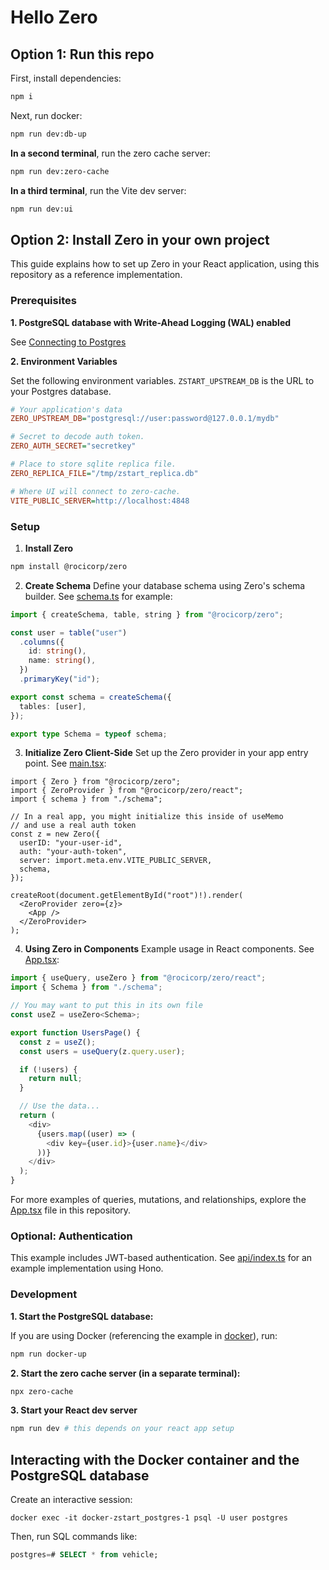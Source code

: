 # Hello Zero

## Option 1: Run this repo

First, install dependencies:

```sh
npm i
```

Next, run docker:

```sh
npm run dev:db-up
```

**In a second terminal**, run the zero cache server:

```sh
npm run dev:zero-cache
```

**In a third terminal**, run the Vite dev server:

```sh
npm run dev:ui
```

## Option 2: Install Zero in your own project

This guide explains how to set up Zero in your React application, using this
repository as a reference implementation.

### Prerequisites

**1. PostgreSQL database with Write-Ahead Logging (WAL) enabled**

See [Connecting to Postgres](https://zero.rocicorp.dev/docs/connecting-to-postgres)

**2. Environment Variables**

Set the following environment variables. `ZSTART_UPSTREAM_DB` is the URL to your Postgres
database.

```ini
# Your application's data
ZERO_UPSTREAM_DB="postgresql://user:password@127.0.0.1/mydb"

# Secret to decode auth token.
ZERO_AUTH_SECRET="secretkey"

# Place to store sqlite replica file.
ZERO_REPLICA_FILE="/tmp/zstart_replica.db"

# Where UI will connect to zero-cache.
VITE_PUBLIC_SERVER=http://localhost:4848
```

### Setup

1. **Install Zero**

```bash
npm install @rocicorp/zero
```

2. **Create Schema** Define your database schema using Zero's schema builder.
   See [schema.ts](src/schema.ts) for example:

```typescript
import { createSchema, table, string } from "@rocicorp/zero";

const user = table("user")
  .columns({
    id: string(),
    name: string(),
  })
  .primaryKey("id");

export const schema = createSchema({
  tables: [user],
});

export type Schema = typeof schema;
```

3. **Initialize Zero Client-Side** Set up the Zero provider in your app entry
   point. See [main.tsx](src/main.tsx):

```tsx
import { Zero } from "@rocicorp/zero";
import { ZeroProvider } from "@rocicorp/zero/react";
import { schema } from "./schema";

// In a real app, you might initialize this inside of useMemo
// and use a real auth token
const z = new Zero({
  userID: "your-user-id",
  auth: "your-auth-token",
  server: import.meta.env.VITE_PUBLIC_SERVER,
  schema,
});

createRoot(document.getElementById("root")!).render(
  <ZeroProvider zero={z}>
    <App />
  </ZeroProvider>
);
```

4. **Using Zero in Components** Example usage in React components. See
   [App.tsx](src/App.tsx):

```typescript
import { useQuery, useZero } from "@rocicorp/zero/react";
import { Schema } from "./schema";

// You may want to put this in its own file
const useZ = useZero<Schema>;

export function UsersPage() {
  const z = useZ();
  const users = useQuery(z.query.user);

  if (!users) {
    return null;
  }

  // Use the data...
  return (
    <div>
      {users.map((user) => (
        <div key={user.id}>{user.name}</div>
      ))}
    </div>
  );
}
```

For more examples of queries, mutations, and relationships, explore the
[App.tsx](src/App.tsx) file in this repository.

### Optional: Authentication

This example includes JWT-based authentication. See [api/index.ts](api/index.ts)
for an example implementation using Hono.

### Development

**1. Start the PostgreSQL database:**

If you are using Docker (referencing the example in
[docker](docker/docker-compose.yml)), run:

```bash
npm run docker-up
```

**2. Start the zero cache server (in a separate terminal):**

```bash
npx zero-cache
```

**3. Start your React dev server**

```bash
npm run dev # this depends on your react app setup
```

## Interacting with the Docker container and the PostgreSQL database

Create an interactive session:

`docker exec -it docker-zstart_postgres-1 psql -U user postgres`

Then, run SQL commands like:

```sql
postgres=# SELECT * from vehicle;
```
